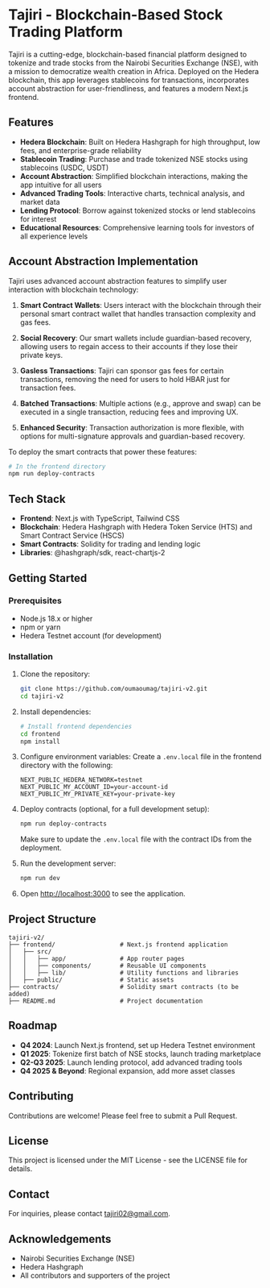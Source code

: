 # Tajiri - Blockchain-Based Stock Trading Platform

Tajiri is a cutting-edge, blockchain-based financial platform designed to tokenize and trade stocks from the Nairobi Securities Exchange (NSE), with a mission to democratize wealth creation in Africa. Deployed on the Hedera blockchain, this app leverages stablecoins for transactions, incorporates account abstraction for user-friendliness, and features a modern Next.js frontend.

## Features

- **Hedera Blockchain**: Built on Hedera Hashgraph for high throughput, low fees, and enterprise-grade reliability
- **Stablecoin Trading**: Purchase and trade tokenized NSE stocks using stablecoins (USDC, USDT)
- **Account Abstraction**: Simplified blockchain interactions, making the app intuitive for all users
- **Advanced Trading Tools**: Interactive charts, technical analysis, and market data
- **Lending Protocol**: Borrow against tokenized stocks or lend stablecoins for interest
- **Educational Resources**: Comprehensive learning tools for investors of all experience levels

## Account Abstraction Implementation

Tajiri uses advanced account abstraction features to simplify user interaction with blockchain technology:

1. **Smart Contract Wallets**: Users interact with the blockchain through their personal smart contract wallet that handles transaction complexity and gas fees.

2. **Social Recovery**: Our smart wallets include guardian-based recovery, allowing users to regain access to their accounts if they lose their private keys.

3. **Gasless Transactions**: Tajiri can sponsor gas fees for certain transactions, removing the need for users to hold HBAR just for transaction fees.

4. **Batched Transactions**: Multiple actions (e.g., approve and swap) can be executed in a single transaction, reducing fees and improving UX.

5. **Enhanced Security**: Transaction authorization is more flexible, with options for multi-signature approvals and guardian-based recovery.

To deploy the smart contracts that power these features:

```bash
# In the frontend directory
npm run deploy-contracts
```

## Tech Stack

- **Frontend**: Next.js with TypeScript, Tailwind CSS
- **Blockchain**: Hedera Hashgraph with Hedera Token Service (HTS) and Smart Contract Service (HSCS)
- **Smart Contracts**: Solidity for trading and lending logic
- **Libraries**: @hashgraph/sdk, react-chartjs-2

## Getting Started

### Prerequisites

- Node.js 18.x or higher
- npm or yarn
- Hedera Testnet account (for development)

### Installation

1. Clone the repository:
   ```bash
   git clone https://github.com/oumaoumag/tajiri-v2.git
   cd tajiri-v2
   ```

2. Install dependencies:
   ```bash
   # Install frontend dependencies
   cd frontend
   npm install
   ```

3. Configure environment variables:
   Create a `.env.local` file in the frontend directory with the following:
   ```
   NEXT_PUBLIC_HEDERA_NETWORK=testnet
   NEXT_PUBLIC_MY_ACCOUNT_ID=your-account-id
   NEXT_PUBLIC_MY_PRIVATE_KEY=your-private-key
   ```

4. Deploy contracts (optional, for a full development setup):
   ```bash
   npm run deploy-contracts
   ```
   
   Make sure to update the `.env.local` file with the contract IDs from the deployment.

5. Run the development server:
   ```bash
   npm run dev
   ```

6. Open [http://localhost:3000](http://localhost:3000) to see the application.

## Project Structure

```
tajiri-v2/
├── frontend/                  # Next.js frontend application
│   ├── src/
│   │   ├── app/               # App router pages
│   │   ├── components/        # Reusable UI components
│   │   ├── lib/               # Utility functions and libraries
│   ├── public/                # Static assets
├── contracts/                 # Solidity smart contracts (to be added)
├── README.md                  # Project documentation
```

## Roadmap

- **Q4 2024**: Launch Next.js frontend, set up Hedera Testnet environment
- **Q1 2025**: Tokenize first batch of NSE stocks, launch trading marketplace
- **Q2-Q3 2025**: Launch lending protocol, add advanced trading tools
- **Q4 2025 & Beyond**: Regional expansion, add more asset classes

## Contributing

Contributions are welcome! Please feel free to submit a Pull Request.

## License

This project is licensed under the MIT License - see the LICENSE file for details.

## Contact

For inquiries, please contact tajiri02@gmail.com.

## Acknowledgements

- Nairobi Securities Exchange (NSE)
- Hedera Hashgraph
- All contributors and supporters of the project

